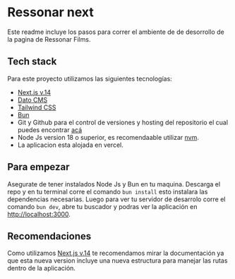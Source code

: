 # Ressonar next

Este readme incluye los pasos para correr el ambiente de de desorrollo de la pagina 
de Ressonar Films.

## Tech stack 

Para este proyecto utilizamos las siguientes tecnologías:

- [Next.js v.14](https://nextjs.org/)
- [Dato CMS](https://www.datocms.com/)
- [Tailwind CSS](https://tailwindcss.com/)
- [Bun](https://bun.sh/)
- Git y Github para el control de versiones y hosting del repositorio el cual puedes encontrar [acá](https://github.com/Rigo9119/ressonar-next)
- Node Js version 18 o superior, es recomendaable utilizar [nvm](https://github.com/nvm-sh/nvm).
- La aplicacion esta alojada en vercel.

## Para empezar

Asegurate de tener instalados Node Js y Bun en tu maquina. Descarga el repo y en tu terminal corre el comando ```bun install``` esto instalara las dependencias necesarias. Luego para ver tu servidor de desarrolo corre el comando ```bun dev```, abre tu buscador y podras ver la aplicación en [http://localhost:3000](http://localhost:3000).

## Recomendaciones

Como utilizamos [Next.js v.14](https://nextjs.org/) te recomendamos mirar la documentación ya que esta nueva version incluye una nueva estructura para manejar las rutas dentro de la aplicación.
